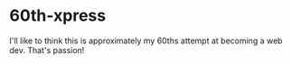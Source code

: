 # 60th-xpress
I'll like to think this is approximately my 60ths attempt at becoming a web dev. That's passion! 
